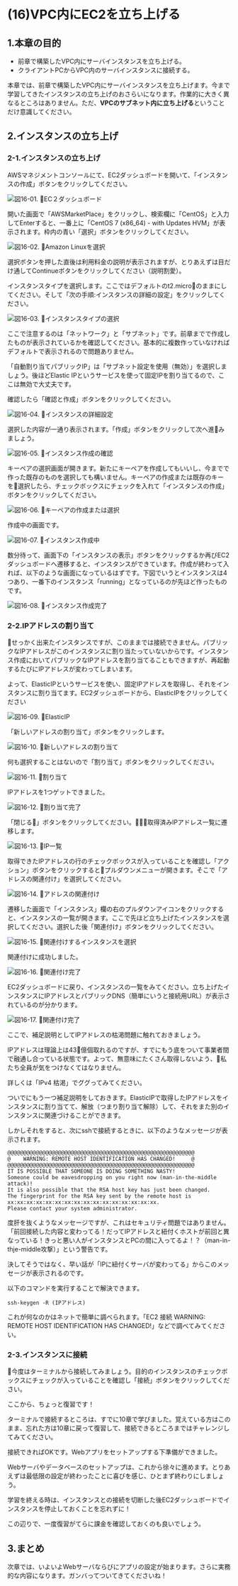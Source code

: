 # (16)VPC内にEC2を立ち上げる 

## 1.本章の目的

- 前章で構築したVPC内にサーバインスタンスを立ち上げる。
- クライアントPCからVPC内のサーバインスタンスに接続する。

  
本章では、前章で構築したVPC内にサーバインスタンスを立ち上げます。今まで学習してきたインスタンスの立ち上げのおさらいになります。作業的に大きく異なるところはありません。ただ、**VPCのサブネット内に立ち上げる**ということだけ意識してください。

## 2.インスタンスの立ち上げ

### 2-1.インスタンスの立ち上げ

AWSマネジメントコンソールにて、EC2ダッシュボードを開いて、「インスタンスの作成」ボタンをクリックしてください。

![図16-01. EC２ダッシュボード](16-01.png)

開いた画面で「AWSMarketPlace」をクリックし、検索欄に「CentOS」と入力してEnterすると、一番上に「CentOS 7 (x86_64) - with Updates HVM」が表示されます。枠内の青い「選択」ボタンをクリックしてください。

![図16-02. Amazon Linuxを選択](16-02.png)

選択ボタンを押した直後は利用料金の説明が表示されますが、とりあえずは目だけ通してContinueボタンをクリックしてください（説明割愛）。

インスタンスタイプを選択します。ここではデフォルトのt2.microのままにしてください。そして「次の手順:インスタンスの詳細の設定」をクリックしてください。

![図16-03. インスタンスタイプの選択](16-03.png)

ここで注意するのは「ネットワーク」と「サブネット」です。前章までで作成したものが表示されているかを確認してください。基本的に複数作っていなければデフォルトで表示されるので問題ありません。

「自動割り当てパブリックIP」は「サブネット設定を使用（無効）」を選択しましょう。後ほどElastic IPというサービスを使って固定IPを割り当てるので、ここは無効で大丈夫です。

確認したら「確認と作成」ボタンをクリックしてください。

![図16-04. インスタンスの詳細設定](16-04.png)

選択した内容が一通り表示されます。「作成」ボタンをクリックして次へ進みましょう。

![図16-05. インスタンス作成の確認](16-05.png)

キーペアの選択画面が開きます。新たにキーペアを作成してもいいし、今までで作った既存のものを選択しても構いません。キーペアの作成または既存のキーを選択したら、チェックボックスにチェックを入れて「インスタンスの作成」ボタンをクリックしてください。

![図16-06. キーペアの作成または選択](16-06.png)

作成中の画面です。

![図16-07. インスタンス作成中](16-07.png)

数分待って、画面下の「インスタンスの表示」ボタンをクリックするか再びEC2ダッシュボードへ遷移すると、インスタンスができています。作成が終わって入れば、以下のような画面になっているはずです。下図でいうとインスタンスは4つあり、一番下のインスタンス「running」となっているのが先ほど作ったものです。

![図16-08. インスタンス作成完了](16-08.png)

### 2-2.IPアドレスの割り当て

せっかく出来たインスタンスですが、このままでは接続できません。パブリックなIPアドレスがこのインスタンスに割り当たっていないからです。インスタンス作成においてパブリックなIPアドレスを割り当てることもできますが、再起動するたびにIPアドレスが変わってしまいます。

よって、ElasticIPというサービスを使い、固定IPアドレスを取得し、それをインスタンスに割り当てます。EC2ダッシュボードから、ElasticIPをクリックしてください

![図16-09. ElasticIP](16-09.png)

「新しいアドレスの割り当て」ボタンをクリックします。

![図16-10. 新しいアドレスの割り当て](16-10.png)

何も選択することはないので「割り当て」ボタンをクリックしてください。

![図16-11. 割り当て](16-11.png)

IPアドレスを1つゲットできました。

![図16-12. 割り当て完了](16-12.png)

「閉じる」ボタンをクリックしてください。取得済みIPアドレス一覧に遷移します。

![図16-13. IP一覧](16-13.png)

取得できたIPアドレスの行のチェックボックスが入っていることを確認し「アクション」ボタンをクリックするとプルダウンメニューが開きます。そこで「アドレスの関連付け」を選択してください。

![図16-14. アドレスの関連付け](16-14.png)

遷移した画面で「インスタンス」欄の右のプルダウンアイコンをクリックすると、インスタンスの一覧が開きます。ここで先ほど立ち上げたインスタンスを選択してください。選択した後「関連付け」ボタンをクリックしてください。

![図16-15. 関連付けするインスタンスを選択](16-15.png)

関連付けに成功しました。

![図16-16. 関連付け完了](16-16.png)

EC2ダッシュボードに戻り、インスタンスの一覧をみてください。立ち上げたインスタンスにIPアドレスとパブリックDNS（簡単にいうと接続用URL）が表示されているのが分かります。

![図16-17. 関連付け完了](16-17.png)

ここで、補足説明としてIPアドレスの枯渇問題に触れておきましょう。

IPアドレスは理論上は43億個取れるのですが、すでにもう底をついて事業者間で融通し合っている状態です。よって、無意味にたくさん取得しないよう、私たち全員が気をつけなくてはなりません。

詳しくは「IPv4 枯渇」でググってみてください。　

ついでにもう一つ補足説明をしておきます。ElasticIPで取得したIPアドレスをインスタンスに割り当てて、解放（つまり割り当て解除）して、それをまた別のインスタンスに関連づけることができます。

しかしそれをすると、次にsshで接続するときに、以下のようなメッセージが表示されます。

```
@@@@@@@@@@@@@@@@@@@@@@@@@@@@@@@@@@@@@@@@@@@@@@@@@@@@@@@@@@@
@    WARNING: REMOTE HOST IDENTIFICATION HAS CHANGED!     @
@@@@@@@@@@@@@@@@@@@@@@@@@@@@@@@@@@@@@@@@@@@@@@@@@@@@@@@@@@@
IT IS POSSIBLE THAT SOMEONE IS DOING SOMETHING NASTY!
Someone could be eavesdropping on you right now (man-in-the-middle attack)!
It is also possible that the RSA host key has just been changed.
The fingerprint for the RSA key sent by the remote host is
xx:xx:xx:xx:xx:xx:xx:xx:xx:xx:xx:xx:xx:xx:xx:xx.
Please contact your system administrator.
```

度肝を抜くようなメッセージですが、これはセキュリティ問題ではありません。「前回接続した内容と変わってる！だってIPアドレスと紐付くホストが前回と異なっている！きっと悪い人がインスタンスとPCの間に入ってるよ！？（man-in-thje-middle攻撃）」という警告です。

決してそうではなく、早い話が「IPに紐付くサーバが変わってる」からこのメッセージが表示されるのです。

以下のコマンドを実行することで解決できます。

```
ssh-keygen -R (IPアドレス)
```

これが何なのかはネットで簡単に調べられます。「EC2 接続 WARNING: REMOTE HOST IDENTIFICATION HAS CHANGED!」などで調べてみてください。

### 2-3.インスタンスに接続

今度はターミナルから接続してみましょう。目的のインスタンスのチェックボックスにチェックが入っていることを確認し「接続」ボタンをクリックしてください。

ここから、ちょっと復習です！

ターミナルで接続するところは、すでに10章で学びました。覚えている方はこのまま、忘れた方は10章に戻って復習して、接続できるところまではチャレンジしてみてください。

接続できればOKです。Webアプリをセットアップする下準備ができました。

Webサーバやデータベースのセットアップは、これから徐々に進めます。とりあえずは最低限の設定が終わったことに喜びを感じ、ひとまず終わりにしましょう。

学習を終える時は、インスタンスとの接続を切断した後EC2ダッシュボードでインスタンスを停止しておくことを忘れずに！

この辺りで、一度復習がてらに課金を確認しておくのも良いでしょう。

## 3.まとめ

次章では、いよいよWebサーバならびにアプリの設定が始まります。さらに実務的な内容になります。ガンバってついてきてくださいね！
